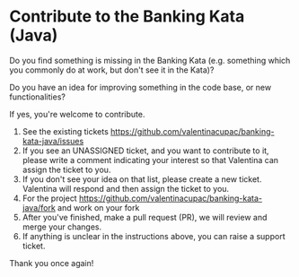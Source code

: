 
# Contribute to the Banking Kata (Java)

Do you find something is missing in the Banking Kata (e.g. something which you commonly do at work, but don't see it in the Kata)?

Do you have an idea for improving something in the code base, or new functionalities?

If yes, you're welcome to contribute.

1. See the existing tickets https://github.com/valentinacupac/banking-kata-java/issues
2. If you see an UNASSIGNED ticket, and you want to contribute to it, please write a comment indicating your interest so that Valentina can assign the ticket to you. 
3. If you don't see your idea on that list, please create a new ticket. Valentina will respond and then assign the ticket to you.
5. For the project https://github.com/valentinacupac/banking-kata-java/fork and work on your fork
6. After you've finished, make a pull request (PR), we will review and merge your changes.
7. If anything is unclear in the instructions above, you can raise a support ticket.

Thank you once again!
